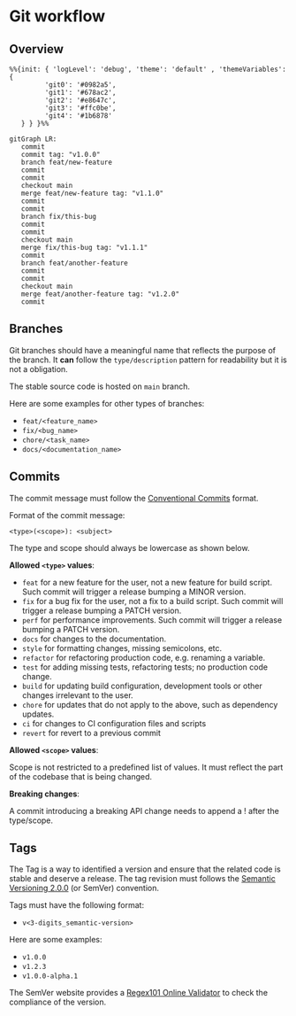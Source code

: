 # Git workflow

## Overview

```mermaid
%%{init: { 'logLevel': 'debug', 'theme': 'default' , 'themeVariables': {
         'git0': '#0982a5',
         'git1': '#678ac2',
         'git2': '#e8647c',
         'git3': '#ffc0be',
         'git4': '#1b6878'
   } } }%%

gitGraph LR:
   commit
   commit tag: "v1.0.0"
   branch feat/new-feature
   commit
   commit
   checkout main
   merge feat/new-feature tag: "v1.1.0"
   commit
   commit
   branch fix/this-bug
   commit
   commit
   checkout main
   merge fix/this-bug tag: "v1.1.1"
   commit
   branch feat/another-feature
   commit
   commit
   checkout main
   merge feat/another-feature tag: "v1.2.0"
   commit
```

## Branches

Git branches should have a meaningful name that reflects the purpose of the branch. It **can** follow the `type/description` pattern for readability but it is not a obligation.

The stable source code is hosted on `main` branch.

Here are some examples for other types of branches:

- `feat/<feature_name>`
- `fix/<bug_name>`
- `chore/<task_name>`
- `docs/<documentation_name>`

## Commits

The commit message must follow the [Conventional Commits](https://www.conventionalcommits.org/en/v1.0.0/) format.

Format of the commit message:

```raw
<type>(<scope>): <subject>
```

The type and scope should always be lowercase as shown below.

**Allowed `<type>` values**:

* `feat` for a new feature for the user, not a new feature for build script. Such commit will trigger a release bumping a MINOR version.
* `fix` for a bug fix for the user, not a fix to a build script. Such commit will trigger a release bumping a PATCH version.
* `perf` for performance improvements. Such commit will trigger a release bumping a PATCH version.
* `docs` for changes to the documentation.
* `style` for formatting changes, missing semicolons, etc.
* `refactor` for refactoring production code, e.g. renaming a variable.
* `test` for adding missing tests, refactoring tests; no production code change.
* `build` for updating build configuration, development tools or other changes irrelevant to the user.
* `chore` for updates that do not apply to the above, such as dependency updates.
* `ci` for changes to CI configuration files and scripts
* `revert` for revert to a previous commit

**Allowed `<scope>` values**:

Scope is not restricted to a predefined list of values. It must reflect the part of the codebase that is being changed.

**Breaking changes**:

A commit introducing a breaking API change needs to append a ! after the type/scope.

## Tags

The Tag is a way to identified a version and ensure that the related code is stable and deserve a release. The tag revision must follows the [Semantic Versioning 2.0.0](https://semver.org/) (or SemVer) convention.

Tags must have the following format:

- `v<3-digits_semantic-version>`

Here are some examples:

- `v1.0.0`
- `v1.2.3`
- `v1.0.0-alpha.1`

The SemVer website provides a [Regex101 Online Validator](https://regex101.com/r/Ly7O1x/3/) to check the compliance of the version.
